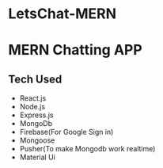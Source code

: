 # LetsChat-MERN
<h1> MERN Chatting APP</h1>
<h2>Tech Used</h2>
<ul>
<li> React.js  </li>
<li> Node.js  </li>
<li>Express.js  </li>
<li> MongoDb  </li>
<li> Firebase(For Google Sign in)  </li>
<li> Mongoose  </li>
<li> Pusher(To make Mongodb work realtime)  </li>
<li> Material Ui  </li>
</ul>
